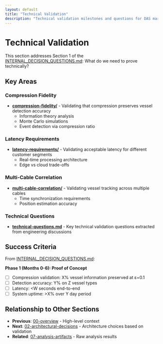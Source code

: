 ```yaml
---
layout: default
title: "Technical Validation"
description: "Technical validation milestones and questions for DAS maritime surveillance"
---
```


# Technical Validation

This section addresses Section 1 of the [INTERNAL_DECISION_QUESTIONS.md](../INTERNAL_DECISION_QUESTIONS.md): What do we need to prove technically?

## Key Areas

### Compression Fidelity

- **[compression-fidelity/](./compression-fidelity/)** - Validating that compression preserves vessel detection accuracy
  - Information theory analysis
  - Monte Carlo simulations
  - Event detection via compression ratio

### Latency Requirements

- **[latency-requirements/](./latency-requirements/)** - Validating acceptable latency for different customer segments
  - Real-time processing architecture
  - Edge vs cloud trade-offs

### Multi-Cable Correlation

- **[multi-cable-correlation/](./multi-cable-correlation/)** - Validating vessel tracking across multiple cables
  - Time synchronization requirements
  - Position estimation accuracy

### Technical Questions

- **[technical-questions.md](./technical-questions.md)** - Key technical validation questions extracted from engineering discussions

## Success Criteria

From [INTERNAL_DECISION_QUESTIONS.md](../INTERNAL_DECISION_QUESTIONS.md#section-1-technical-validation-milestones):

**Phase 1 (Months 0-6): Proof of Concept**

- [ ] Compression validation: X% vessel information preserved at ε=0.1
- [ ] Detection accuracy: Y% on Z vessel types
- [ ] Latency: <W seconds end-to-end
- [ ] System uptime: >X% over Y day period

## Relationship to Other Sections

- **Previous**: [00-overview](../00-overview/) - High-level context
- **Next**: [02-architectural-decisions](../02-architectural-decisions/) - Architecture choices based on validation
- **Related**: [07-analysis-artifacts](../07-analysis-artifacts/) - Raw analysis results
